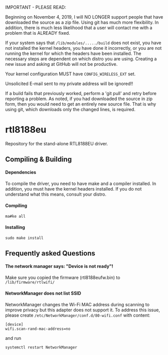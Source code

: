 IMPORTANT - PLEASE READ:

Beginning on November 4, 2019, I will NO LONGER support people that have downloaded the source
as a zip file. Using git has much more flexibility. In addition, there is much less likelihood
that a user will contact me with a problem that is ALREADY fixed.

If your system says that `/lib/modules/...../build` does not exist, you have not
installed the kernel headers, you have done it incorrectly, or you are not running
the kernel for which the headers have been installed. The necessary steps are
dependent on which distro you are using. Creating a new issue and asking at
GitHub will not be productive.

Your kernel configuration MUST have `CONFIG_WIRELESS_EXT` set.

Unsolicited E-mail sent to my private address will be ignored!!

If a build fails that previously worked, perform a 'git pull' and retry before
reporting a problem. As noted, if you had downloaded the source in zip form, then you would
need to get an entirely new source file. That is why using git, which downloads only the changed
lines, is required.

rtl8188eu
=========

Repository for the stand-alone RTL8188EU driver.

Compiling & Building
---------
#### Dependencies
To compile the driver, you need to have make and a compiler installed. In addition,
you must have the kernel headers installed. If you do not understand what this means,
consult your distro.
#### Compiling

```
ma#ke all
```

#### Installing

```
sudo make install
```

Frequently asked Questions
---------
#### The network manager says: "Device is not ready"!
Make sure you copied the firmware (rtl8188eufw.bin) to `/lib/firmware/rtlwifi/`

#### NetworkManager does not list SSID
NetworkManager changes the Wi-Fi MAC address during scanning to improve privacy but this adapter does not support it. To address this issue, please create `/etc/NetworkManager/conf.d/80-wifi.conf` with content:

```
[device]
wifi.scan-rand-mac-address=no
```

and run 
```
systemctl restart NetworkManager
```

